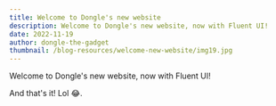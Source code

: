 ```yaml
---
title: Welcome to Dongle's new website
description: Welcome to Dongle's new website, now with Fluent UI!
date: 2022-11-19
author: dongle-the-gadget
thumbnail: /blog-resources/welcome-new-website/img19.jpg
---
```


Welcome to Dongle's new website, now with Fluent UI!

And that's it! Lol 😂.